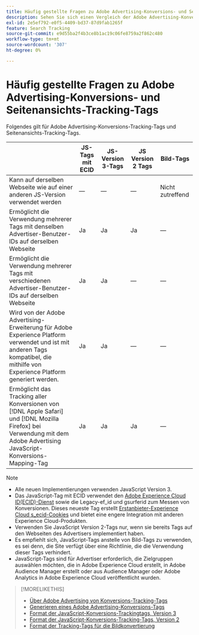 ```yaml
---
title: Häufig gestellte Fragen zu Adobe Advertising-Konversions- und Seitenansichts-Tracking-Tags
description: Sehen Sie sich einen Vergleich der Adobe Advertising-Konversions- und Seitenansichts-Tracking-Tags an.
exl-id: 2e5ef792-e0f5-4409-bd37-87d9fab1265f
feature: Search Tracking
source-git-commit: e9d55ba2f4b3ce8b1ac19c06fe8759a2f862c480
workflow-type: tm+mt
source-wordcount: '307'
ht-degree: 0%

---
```


# Häufig gestellte Fragen zu Adobe Advertising-Konversions- und Seitenansichts-Tracking-Tags

Folgendes gilt für Adobe Advertising-Konversions-Tracking-Tags und Seitenansichts-Tracking-Tags.

| | JS-Tags mit ECID | JS-Version 3-Tags | JS Version 2 Tags | Bild-Tags |
| ---- | ---- | ---- | ---- | ---- |
| Kann auf derselben Webseite wie auf einer anderen JS-Version verwendet werden | — | — | — | Nicht zutreffend |
| Ermöglicht die Verwendung mehrerer Tags mit denselben Advertiser-Benutzer-IDs auf derselben Webseite | Ja | Ja | Ja | — |
| Ermöglicht die Verwendung mehrerer Tags mit verschiedenen Advertiser-Benutzer-IDs auf derselben Webseite | Ja | Ja | — | — |
| Wird von der Adobe Advertising-Erweiterung für Adobe Experience Platform verwendet und ist mit anderen Tags kompatibel, die mithilfe von Experience Platform generiert werden. | Ja | Ja | — | — |
| Ermöglicht das Tracking aller Konversionen von [!DNL Apple Safari] und [!DNL Mozilla Firefox] bei Verwendung mit dem Adobe Advertising JavaScript-Konversions-Mapping-Tag | Ja | Ja | Ja | — |

<!-- add link to page on conversion mapping tag above? -->

>[!NOTE]
>
>* Alle neuen Implementierungen verwenden JavaScript Version 3.
>* Das JavaScript-Tag mit ECID verwendet den [Adobe Experience Cloud ID(ECID)-Dienst](https://experienceleague.adobe.com/docs/id-service/using/intro/overview.html) sowie die Legacy-ef_id und gsurferid zum Messen von Konversionen. Dieses neueste Tag erstellt [Erstanbieter-Experience Cloud s_ecid-Cookies](https://experienceleague.adobe.com/docs/core-services/interface/administration/ec-cookies/cookies-first-party.html) und bietet eine engere Integration mit anderen Experience Cloud-Produkten.
>* Verwenden Sie JavaScript Version 2-Tags nur, wenn sie bereits Tags auf den Webseiten des Advertisers implementiert haben.
>* Es empfiehlt sich, JavaScript-Tags anstelle von Bild-Tags zu verwenden, es sei denn, die Site verfügt über eine Richtlinie, die die Verwendung dieser Tags verhindert.
>* JavaScript-Tags sind für Advertiser erforderlich, die Zielgruppen auswählen möchten, die in Adobe Experience Cloud erstellt, in Adobe Audience Manager erstellt oder aus Audience Manager oder Adobe Analytics in Adobe Experience Cloud veröffentlicht wurden.

>[!MORELIKETHIS]
>
>* [Über Adobe Advertising von Konversions-Tracking-Tags](/help/search-social-commerce/tracking/conversion-tracking-advertising.md)
>* [Generieren eines Adobe Advertising-Konversions-Tags](/help/search-social-commerce/tools/conversion-tag-generate.md)
>* [Format der JavaScript-Konversions-Trackingtags, Version 3](/help/search-social-commerce/tracking/format-conversion-tag-jsv3.md)
>* [Format der JavaScript-Konversions-Tracking-Tags, Version 2](/help/search-social-commerce/tracking/format-conversion-tag-jsv2.md)
>* [Format der Tracking-Tags für die Bildkonvertierung](/help/search-social-commerce/tracking/format-conversion-tag-image.md)

<!-- add if I keep the file:  
>* The Adobe Advertising JavaScript conversion mapping tag
-->
